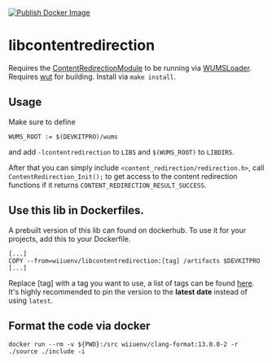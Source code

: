 [![Publish Docker Image](https://github.com/wiiu-env/libcontentredirection/actions/workflows/push_image.yml/badge.svg)](https://github.com/wiiu-env/libcontentredirection/actions/workflows/push_image.yml)

# libcontentredirection
Requires the [ContentRedirectionModule](https://github.com/wiiu-env/ContentRedirectionModule) to be running via [WUMSLoader](https://github.com/wiiu-env/WUMSLoader).  
Requires [wut](https://github.com/devkitPro/wut) for building.
Install via `make install`.

## Usage
Make sure to define 
```
WUMS_ROOT := $(DEVKITPRO)/wums
```
and add `-lcontentredirection` to `LIBS` and `$(WUMS_ROOT)` to `LIBDIRS`.

After that you can simply include `<content_redirection/redirection.h>`, call `ContentRedirection_Init();` to get access to the content redirection functions if it returns `CONTENT_REDIRECTION_RESULT_SUCCESS`.

## Use this lib in Dockerfiles.
A prebuilt version of this lib can found on dockerhub. To use it for your projects, add this to your Dockerfile.
```
[...]
COPY --from=wiiuenv/libcontentredirection:[tag] /artifacts $DEVKITPRO
[...]
```
Replace [tag] with a tag you want to use, a list of tags can be found [here](https://hub.docker.com/r/wiiuenv/libcontentredirection/tags). 
It's highly recommended to pin the version to the **latest date** instead of using `latest`.

## Format the code via docker

`docker run --rm -v ${PWD}:/src wiiuenv/clang-format:13.0.0-2 -r ./source ./include -i`
